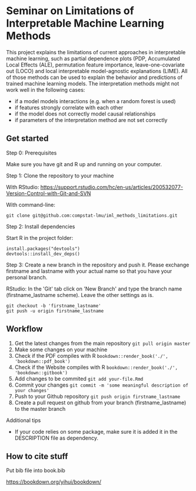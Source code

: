 # Seminar on Limitations of Interpretable Machine Learning Methods

This project explains the limitations of current approaches in interpretable machine learning, such as partial dependence plots (PDP, Accumulated Local Effects (ALE), permutation feature importance, leave-one-covariate out (LOCO) and local interpretable model-agnostic explanations (LIME).
All of those methods can be used to explain the behavior and predictions of trained machine learning models.
The interpretation methods might not work well in the following cases:

- if a model models interactions (e.g. when a random forest is used)
- if features strongly correlate with each other
- if the model does not correctly model causal relationships
- if parameters of the interpretation method are not set correctly

## Get started

Step 0: Prerequisites

Make sure you have git and R up and running on your computer.


Step 1: Clone the repository to your machine

With RStudio: https://support.rstudio.com/hc/en-us/articles/200532077-Version-Control-with-Git-and-SVN

With command-line:
```
git clone git@github.com:compstat-lmu/iml_methods_limitations.git
```

Step 2: Install dependencies

Start R in the project folder:

```
install.packages("devtools")
devtools::install_dev_deps()
```

Step 3: Create a new branch in the repository and push it. Please exchange firstname and lastname with your actual name so that you have your personal branch.

RStudio: In the 'Git' tab click on 'New Branch' and type the branch name (firstname_lastname scheme). Leave the other settings as is.
```
git checkout -b 'firstname_lastname'
git push -u origin firstname_lastname
```

## Workflow

1. Get the latest changes from the main repository `git pull origin master`
1. Make some changes on your machine
1. Check if the PDF compiles with R `bookdown::render_book('./', 'bookdown::pdf_book')`
1. Check if the Website compiles with R `bookdown::render_book('./', 'bookdown::gitbook')`
1. Add changes to be commited `git add your-file.Rmd`
1. Commit your changes `git commit -m 'some meaningful description of your changes'`
1. Push to your Github repository `git push origin firstname_lastname`
1. Create a pull request on github from your branch (firstname_lastname) to the master branch


Additional tips

- If your code relies on some package, make sure it is added it in the DESCRIPTION file as dependency.

## How to cite stuff
Put bib file into book.bib


https://bookdown.org/yihui/bookdown/


